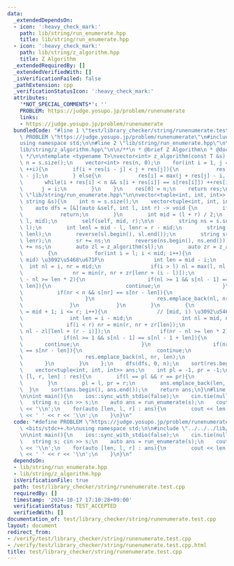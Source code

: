```yaml
---
data:
  _extendedDependsOn:
  - icon: ':heavy_check_mark:'
    path: lib/string/run_enumerate.hpp
    title: lib/string/run_enumerate.hpp
  - icon: ':heavy_check_mark:'
    path: lib/string/z_algorithm.hpp
    title: Z Algorithm
  _extendedRequiredBy: []
  _extendedVerifiedWith: []
  _isVerificationFailed: false
  _pathExtension: cpp
  _verificationStatusIcon: ':heavy_check_mark:'
  attributes:
    '*NOT_SPECIAL_COMMENTS*': ''
    PROBLEM: https://judge.yosupo.jp/problem/runenumerate
    links:
    - https://judge.yosupo.jp/problem/runenumerate
  bundledCode: "#line 1 \"test/library_checker/string/runenumerate.test.cpp\"\n#define\
    \ PROBLEM \"https://judge.yosupo.jp/problem/runenumerate\"\n#include <bits/stdc++.h>\n\
    using namespace std;\n\n#line 2 \"lib/string/run_enumerate.hpp\"\n\n#line 2 \"\
    lib/string/z_algorithm.hpp\"\n\n/**\n * @brief Z Algorithm\n * @docs docs/string/z_algorithm.md\n\
    \ */\n\ntemplate <typename T>\nvector<int> z_algorithm(const T &s) {\n    int\
    \ n = s.size();\n    vector<int> res(n, 0);\n    for(int i = 1, j = 0; i < n;\
    \ ++i){\n        if(i + res[i - j] < j + res[j]){\n            res[i] = res[i\
    \ - j];\n        } else{\n            res[i] = max(j + res[j] - i, 0);\n     \
    \       while(i + res[i] < n && s[i + res[i]] == s[res[i]]) ++res[i];\n      \
    \      j = i;\n        }\n    }\n    res[0] = n;\n    return res;\n}\n#line 4\
    \ \"lib/string/run_enumerate.hpp\"\n\nvector<tuple<int, int, int>> run_enumerate(const\
    \ string &s){\n    int n = s.size();\n    vector<tuple<int, int, int>> res;\n\
    \    auto dfs = [&](auto &self, int l, int r) -> void {\n        if(r - l < 2){\n\
    \            return;\n        }\n        int mid = (l + r) / 2;\n        self(self,\
    \ l, mid);\n        self(self, mid, r);\n\n        string ns = s.substr(l, r -\
    \ l);\n        int lenl = mid - l, lenr = r - mid;\n        string sl = s.substr(l,\
    \ lenl);\n        reverse(sl.begin(), sl.end());\n        string sr = s.substr(mid,\
    \ lenr);\n        sr += ns;\n        reverse(ns.begin(), ns.end());\n        sl\
    \ += ns;\n        auto zl = z_algorithm(sl);\n        auto zr = z_algorithm(sr);\n\
    \        {\n            for(int i = l; i < mid; i++){\n                // [i,\
    \ mid) \u3092\u5468\u671F\n                int len = mid - i;\n              \
    \  int nl = i, nr = mid;\n                if(i > l) nl = max(l, nl - zl[len]);\n\
    \                nr = min(r, nr + zr[lenr + (i - l)]);\n                if(nr\
    \ - nl >= len * 2){\n                    if(nl >= 1 && s[nl - 1] == s[nl - 1 +\
    \ len]){\n                        continue;\n                    }\n         \
    \           if(nr < n && s[nr] == s[nr - len]){\n                        continue;\n\
    \                    }\n                    res.emplace_back(nl, nr, len);\n \
    \               }\n            }\n        }\n        {\n            for(int i\
    \ = mid + 1; i <= r; i++){\n                // [mid, i) \u3092\u5468\u671F\n \
    \               int len = i - mid;\n                int nl = mid, nr = i;\n  \
    \              if(i < r) nr = min(r, nr + zr[len]);\n                nl = max(l,\
    \ nl - zl[lenl + (r - i)]);\n                if(nr - nl >= len * 2){\n       \
    \             if(nl >= 1 && s[nl - 1] == s[nl - 1 + len]){\n                 \
    \       continue;\n                    }\n                    if(nr < n && s[nr]\
    \ == s[nr - len]){\n                        continue;\n                    }\n\
    \                    res.emplace_back(nl, nr, len);\n                }\n     \
    \       }\n        }\n    };\n    dfs(dfs, 0, n);\n    sort(res.begin(), res.end());\n\
    \    vector<tuple<int, int, int>> ans;\n    int pl = -1, pr = -1;\n    for(auto\
    \ [l, r, len] : res){\n        if(l == pl && r == pr){\n            continue;\n\
    \        }\n        pl = l, pr = r;\n        ans.emplace_back(len, l, r);\n  \
    \  }\n    sort(ans.begin(), ans.end());\n    return ans;\n}\n#line 6 \"test/library_checker/string/runenumerate.test.cpp\"\
    \n\nint main(){\n    ios::sync_with_stdio(false);\n    cin.tie(nullptr);\n\n \
    \   string s; cin >> s;\n    auto ans = run_enumerate(s);\n    cout << ans.size()\
    \ << '\\n';\n    for(auto [len, l, r] : ans){\n        cout << len << ' ' << l\
    \ << ' ' << r << '\\n';\n    }\n}\n"
  code: "#define PROBLEM \"https://judge.yosupo.jp/problem/runenumerate\"\n#include\
    \ <bits/stdc++.h>\nusing namespace std;\n\n#include \"../../../lib/string/run_enumerate.hpp\"\
    \n\nint main(){\n    ios::sync_with_stdio(false);\n    cin.tie(nullptr);\n\n \
    \   string s; cin >> s;\n    auto ans = run_enumerate(s);\n    cout << ans.size()\
    \ << '\\n';\n    for(auto [len, l, r] : ans){\n        cout << len << ' ' << l\
    \ << ' ' << r << '\\n';\n    }\n}\n"
  dependsOn:
  - lib/string/run_enumerate.hpp
  - lib/string/z_algorithm.hpp
  isVerificationFile: true
  path: test/library_checker/string/runenumerate.test.cpp
  requiredBy: []
  timestamp: '2024-10-17 17:10:28+09:00'
  verificationStatus: TEST_ACCEPTED
  verifiedWith: []
documentation_of: test/library_checker/string/runenumerate.test.cpp
layout: document
redirect_from:
- /verify/test/library_checker/string/runenumerate.test.cpp
- /verify/test/library_checker/string/runenumerate.test.cpp.html
title: test/library_checker/string/runenumerate.test.cpp
---
```

